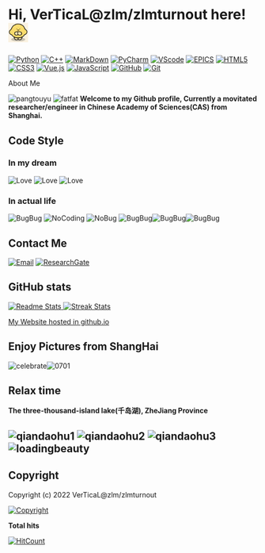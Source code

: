 <!--
**Github/zlmturnout~ This is my personal Github repository** its <README.md> (this file) appears on my GitHub profile.
-->
<!-- Title-->
# Hi, VerTicaL@zlm/zlmturnout here! <img src="/img/handrubber.gif" width="40" type="image/gif"/>
<!-- Coding Badges-->
[![Python](https://img.shields.io/badge/-Python%20-%233776AB?style=flat&logo=Python&logoColor=white)](https://www.python.org)
[![C++](https://img.shields.io/badge/-C%2FC%2B%2B%20-brightgreen?style=flat&logo=Claris)](https://www.stroustrup.com/)
[![MarkDown](https://img.shields.io/badge/-Markdown-ff69b4?style=flat&logo=Markdown)](https://markdown.com.cn/basic-syntax/)
[![PyCharm](https://img.shields.io/badge/-Pycharm-%2319A974?style=flat&logo=Pycharm)](https://www.jetbrains.com/pycharm/)
[![VScode](https://img.shields.io/badge/-VScode-%23007ACC?style=flat&logo=Visual%20Studio%20Code)](https://code.visualstudio.com/)
[![EPICS](https://img.shields.io/badge/-EPICS-informational?style=flat&logo=Co-op)](https://epics-controls.org/)
[![HTML5](https://img.shields.io/badge/-HTML5-e34c26?logo=html5&logoColor=white&style=flat)](https://www.w3.org)
[![CSS3](https://img.shields.io/badge/-CSS3-2965f1?logo=css3&logoColor=white&style=flat)](https://www.w3.org)
[![Vue.js](https://img.shields.io/badge/-Vue.js-4fc08d?logo=vuedotjs&logoColor=white&style=flat)](https://vuejs.org)
[![JavaScript](https://img.shields.io/badge/-JavaScript-F7DF1E?logo=javascript&logoColor=white&style=flat)](https://javascript.com)
[![GitHub](https://img.shields.io/badge/-Github-3481FE?style=flat&logo=GitHub)](https://github.com)
[![Git](https://img.shields.io/badge/-Git-f34f29?logo=git&logoColor=white&style=flat)](https://git-scm.com)

<a> About Me </a> 
<!---![pangtouyu](/img/pangtouyu.png) ![fatfat](img/fatfat.jpg)
<font color=AliceBlue>--->
![pangtouyu](http://1drv.stdfirm.com/u/s!Al3KXNVOfm79gdMFubUf-WKdE3hgzw?e=EcHfLP)   ![fatfat](http://1drv.stdfirm.com/u/s!Al3KXNVOfm79gdMTsTnBHt0TYnL3pA?e=nUN6na)
 **Welcome to my Github profile, Currently a movitated researcher/engineer in Chinese Academy of Sciences(CAS) from Shanghai.** </font>

## Code Style

### In my dream  

<!--**Commit with Love && Learn with Passion && Code with Paitence**-->

![Love](https://img.shields.io/badge/-Commit%20with%20Love-EF1970?style=for-the-badge&logo=Undertale) ![Love](https://img.shields.io/badge/-Learn%20with%20Passion-35aeeb?style=for-the-badge&logo=React&logoColor=white) ![Love](https://img.shields.io/badge/-Code%20with%20Paitence-ec5317?style=for-the-badge&logo=Odysee)

### In actual life

<!---![BugBug](/img/BugBugBug.jpg)![NoCoding](/img/Nocoding.jpg) ![NoBug](/img/NoBug.jpg)--->

![BugBug](http://1drv.stdfirm.com/u/s!Al3KXNVOfm79gdMUgcrIH2H-wQ8mxA?e=nvPxwe) ![NoCoding](http://1drv.stdfirm.com/u/s!Al3KXNVOfm79gdMD4gjtKPH3IPa5wA?e=K8Rqpe) ![NoBug](http://1drv.stdfirm.com/u/s!Al3KXNVOfm79gdMCHdLi0iucuDQbhw?e=lxczPl)
![BugBug](https://img.shields.io/badge/-BugBug-important?style=for-the-badge&logo=SmugMug)![BugBug](https://img.shields.io/badge/-No%20Coding-2becd5?style=for-the-badge&logo=Codemagic)![BugBug](https://img.shields.io/badge/-No%20Bug-e65441?style=for-the-badge&logo=Alacritty&logoColor=white)

## Contact Me

[![Email](https://img.shields.io/badge/-Email-EA4335?logo=Gmail&logoColor=white&style=for-the-badge)](mailto:zlmturnout@gmail.com) [![ResearchGate](https://img.shields.io/badge/-ResearchGate-00CCBB?logo=ResearchGate&logoColor=white&style=for-the-badge)](https://www.researchgate.net/profile/Limin-Zhou-4)

## GitHub stats

[
  ![Readme Stats](https://github-readme-stats.vercel.app/api?username=zlmturnout&theme=dracula&show_icons=true)
  ![Streak Stats](https://github-readme-streak-stats.herokuapp.com/?user=zlmturnout&theme=react&border=e752f2&hide_border=false)
](https://github.com/zlmturnout)

[My Website hosted in github.io](https://zlmturnout.github.io/)

## Enjoy Pictures from ShangHai

<!---![celebrate](/img/IMG_20210701_203624.jpg)
![0701](/img/IMG_20210630_210319.jpg)--->
![celebrate](http://1drv.stdfirm.com/u/s!Al3KXNVOfm79gdMQIitQwArmyRbJFQ?e=dE9tle)![0701](http://1drv.stdfirm.com/u/s!Al3KXNVOfm79gdMY29OrM8FGlehfVg?e=xcV0xN)
## Relax time

**The three-thousand-island lake(千岛湖), ZheJiang Province**
<!---![qiandaohu1](/img/IMG_20211004_085751.jpg)
![qiandaohu2](/img/IMG_20211003_143723.jpg)
![qiandaohu3](/img/IMG_20211003_173817.jpg)--->

![qiandaohu1](http://1drv.stdfirm.com/u/s!Al3KXNVOfm79gdMJQTSd6g_KyE5esg?e=Vv7CGd)
![qiandaohu2](http://1drv.stdfirm.com/u/s!Al3KXNVOfm79gdMZQZdspGHXq0kMRQ?e=KOqu9v)
![qiandaohu3](http://1drv.stdfirm.com/u/s!Al3KXNVOfm79gdMHvfis-9cvJdeEeg?e=xsw37f)
![loadingbeauty](http://1drv.stdfirm.com/u/s!Al3KXNVOfm79gdMa1qwgyRpRKni6gQ?e=v77k1k)
---
## Copyright

Copyright (c) 2022 VerTicaL@zlm/zlmturnout  

[![Copyright](https://img.shields.io/badge/Copyright-BY--NC--SA%204.0-FBB040?style=flat&logo=Claris)](http://creativecommons.org/licenses/by-nc-sa/4.0/)

<!-- Visitors count-->
**Total hits**  

[![HitCount](https://hits.dwyl.com/zlmturnout/zlmturnout.svg?style=flat-square&show=unique)](http://hits.dwyl.com/zlmturnout/zlmturnout)
